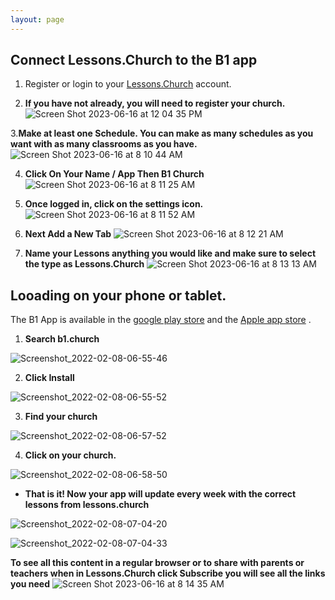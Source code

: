 ```yaml
---
layout: page
---
```


## Connect Lessons.Church to the B1 app

1. Register or login to your [Lessons.Church](https://lessons.church/login) account.

2. **If you have not already, you will need to register your church.**
   ![Screen Shot 2023-06-16 at 12 04 35 PM](https://github.com/LiveChurchSolutions/ChurchAppsSupport/assets/65249159/9e52de5e-0d7e-45f6-a56d-a0e4c952e462)

3.**Make at least one Schedule. You can make as many schedules as you want with as many classrooms as you have.**
  ![Screen Shot 2023-06-16 at 8 10 44 AM](https://github.com/LiveChurchSolutions/ChurchAppsSupport/assets/65249159/81a40922-0f44-4ad0-8259-287489cdff21)

4. **Click On Your Name / App Then B1 Church**
   ![Screen Shot 2023-06-16 at 8 11 25 AM](https://github.com/LiveChurchSolutions/ChurchAppsSupport/assets/65249159/015c8bd9-36ce-44e8-975a-a02519dad371)

5. **Once logged in, click on the settings icon.**
  ![Screen Shot 2023-06-16 at 8 11 52 AM](https://github.com/LiveChurchSolutions/ChurchAppsSupport/assets/65249159/e5831fa7-12fa-4c8f-b890-7396e29e9d45)

6. **Next Add a New Tab**
   ![Screen Shot 2023-06-16 at 8 12 21 AM](https://github.com/LiveChurchSolutions/ChurchAppsSupport/assets/65249159/7907014d-141b-4f84-9aca-f204dcd3a27f)

7. **Name your Lessons anything you would like and make sure to select the type as Lessons.Church**
   ![Screen Shot 2023-06-16 at 8 13 13 AM](https://github.com/LiveChurchSolutions/ChurchAppsSupport/assets/65249159/ede0ccd6-390c-4f35-819e-211bb1f51c0e)

## Looading on your phone or tablet.

The B1 App is available in the [google play store](https://play.google.com/store/apps/details?id=church.b1.mobile) and the [Apple app store](https://apps.apple.com/us/app/b1-church/id1610587256) . 

1.  **Search b1.church**

![Screenshot_2022-02-08-06-55-46](https://user-images.githubusercontent.com/65249159/152998360-30412081-031d-4cde-b00e-5287f0244e56.png)

2.  **Click Install**

![Screenshot_2022-02-08-06-55-52](https://user-images.githubusercontent.com/65249159/152998554-2664f0a1-09a5-4c61-939b-9a3a25c8a3e1.png)

3.  **Find your church**

![Screenshot_2022-02-08-06-57-52](https://user-images.githubusercontent.com/65249159/152998684-037695e7-3072-4e5c-8562-d64a9a8c0444.png)

4. **Click on your church.**

![Screenshot_2022-02-08-06-58-50](https://user-images.githubusercontent.com/65249159/152998783-c8f7cb86-5d2c-4625-b56f-32157d28a830.png)

- **That is it! Now your app will update every week with the correct lessons from lessons.church**

![Screenshot_2022-02-08-07-04-20](https://user-images.githubusercontent.com/65249159/152998976-ac130590-c764-4b30-9d10-edbbfb6adde1.png)

![Screenshot_2022-02-08-07-04-33](https://user-images.githubusercontent.com/65249159/152999000-a7a93d15-34be-4256-adb3-892731aefde5.png)

**To see all this content in a regular browser or to share with parents or teachers when in Lessons.Church click Subscribe you will see all the links you need**
![Screen Shot 2023-06-16 at 8 14 35 AM](https://github.com/LiveChurchSolutions/ChurchAppsSupport/assets/65249159/ade3a599-34df-47c7-8b05-7bc900bb7480)

